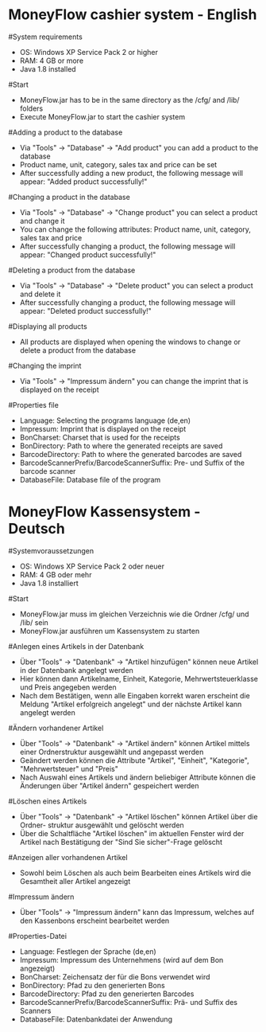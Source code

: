 # MoneyFlow cashier system - English

#System requirements
 - OS: Windows XP Service Pack 2 or higher
 - RAM: 4 GB or more
 - Java 1.8 installed

#Start
 - MoneyFlow.jar has to be in the same directory as the /cfg/ and /lib/ folders
 - Execute MoneyFlow.jar to start the cashier system

#Adding a product to the database
 - Via "Tools" -> "Database" -> "Add product" you can add a product to the database
 - Product name, unit, category, sales tax and price can be set
 - After successfully adding a new product, the following message will appear: "Added product successfully!"

#Changing a product in the database
 - Via "Tools" -> "Database" -> "Change product" you can select a product and change it
 - You can change the following attributes: Product name, unit, category, sales tax and price
 - After successfully changing a product, the following message will appear: "Changed product successfully!"

#Deleting a product from the database
 - Via "Tools" -> "Database" -> "Delete product" you can select a product and delete it
 - After successfully changing a product, the following message will appear: "Deleted product successfully!"

#Displaying all products
 - All products are displayed when opening the windows to change or delete a product from the database

#Changing the imprint
 - Via "Tools" -> "Impressum ändern" you can change the imprint that is displayed on the receipt

#Properties file
 - Language: Selecting the programs language (de,en)
 - Impressum: Imprint that is displayed on the receipt
 - BonCharset: Charset that is used for the receipts
 - BonDirectory: Path to where the generated receipts are saved
 - BarcodeDirectory: Path to where the generated barcodes are saved
 - BarcodeScannerPrefix/BarcodeScannerSuffix: Pre- und Suffix of the barcode scanner
 - DatabaseFile: Database file of the program

# MoneyFlow Kassensystem - Deutsch

#Systemvoraussetzungen
 - OS: Windows XP Service Pack 2 oder neuer
 - RAM: 4 GB oder mehr
 - Java 1.8 installiert

#Start
 - MoneyFlow.jar muss im gleichen Verzeichnis wie die Ordner /cfg/ und /lib/ sein
 - MoneyFlow.jar ausführen um Kassensystem zu starten

#Anlegen eines Artikels in der Datenbank
 - Über "Tools" -> "Datenbank" -> "Artikel hinzufügen" können neue Artikel in der 
   Datenbank angelegt werden
 - Hier können dann Artikelname, Einheit, Kategorie, Mehrwertsteuerklasse und 
   Preis angegeben werden
 - Nach dem Bestätigen, wenn alle Eingaben korrekt waren erscheint die Meldung
   "Artikel erfolgreich angelegt" und der nächste Artikel kann angelegt werden

#Ändern vorhandener Artikel
 - Über "Tools" -> "Datenbank" -> "Artikel ändern" können Artikel mittels einer
   Ordnerstruktur ausgewählt und angepasst werden
 - Geändert werden können die Attribute "Artikel", "Einheit", "Kategorie", 
   "Mehrwertsteuer" und "Preis"
 - Nach Auswahl eines Artikels und ändern beliebiger Attribute können die Änderungen 
   über "Artikel ändern" gespeichert werden

#Löschen eines Artikels
 - Über "Tools" -> "Datenbank" -> "Artikel löschen" können Artikel über die Ordner-
   struktur ausgewählt und gelöscht werden
 - Über die Schaltfläche "Artikel löschen" im aktuellen Fenster wird der Artikel 
   nach Bestätigung der "Sind Sie sicher"-Frage gelöscht

#Anzeigen aller vorhandenen Artikel
 - Sowohl beim Löschen als auch beim Bearbeiten eines Artikels wird die Gesamtheit
   aller Artikel angezeigt

#Impressum ändern
 - Über "Tools" -> "Impressum ändern" kann das Impressum, welches auf den 
   Kassenbons erscheint bearbeitet werden

#Properties-Datei
 - Language: Festlegen der Sprache (de,en)
 - Impressum: Impressum des Unternehmens (wird auf dem Bon angezeigt)
 - BonCharset: Zeichensatz der für die Bons verwendet wird
 - BonDirectory: Pfad zu den generierten Bons
 - BarcodeDirectory: Pfad zu den generierten Barcodes
 - BarcodeScannerPrefix/BarcodeScannerSuffix: Prä- und Suffix des Scanners
 - DatabaseFile: Datenbankdatei der Anwendung
